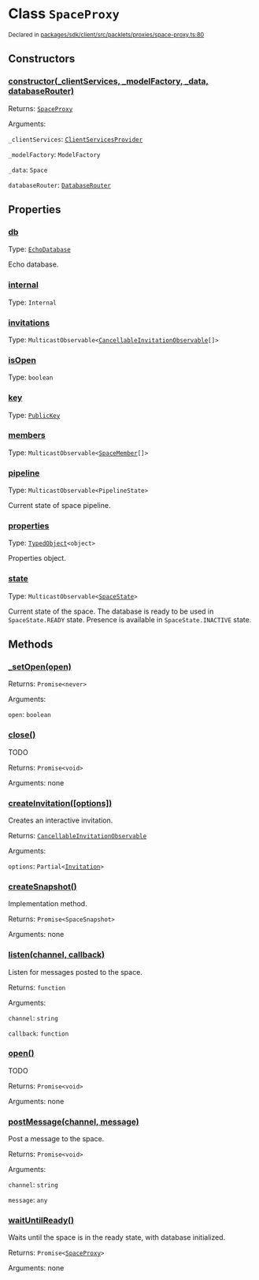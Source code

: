 # Class `SpaceProxy`
<sub>Declared in [packages/sdk/client/src/packlets/proxies/space-proxy.ts:80](https://github.com/dxos/dxos/blob/main/packages/sdk/client/src/packlets/proxies/space-proxy.ts#L80)</sub>





## Constructors
### [constructor(_clientServices, _modelFactory, _data, databaseRouter)](https://github.com/dxos/dxos/blob/main/packages/sdk/client/src/packlets/proxies/space-proxy.ts#L132)



Returns: <code>[SpaceProxy](/api/@dxos/client/classes/SpaceProxy)</code>

Arguments: 

`_clientServices`: <code>[ClientServicesProvider](/api/@dxos/client/interfaces/ClientServicesProvider)</code>

`_modelFactory`: <code>ModelFactory</code>

`_data`: <code>Space</code>

`databaseRouter`: <code>[DatabaseRouter](/api/@dxos/client/classes/DatabaseRouter)</code>


## Properties
### [db](https://github.com/dxos/dxos/blob/main/packages/sdk/client/src/packlets/proxies/space-proxy.ts#L182)
Type: <code>[EchoDatabase](/api/@dxos/client/classes/EchoDatabase)</code>

Echo database.

### [internal](https://github.com/dxos/dxos/blob/main/packages/sdk/client/src/packlets/proxies/space-proxy.ts#L224)
Type: <code>Internal</code>

### [invitations](https://github.com/dxos/dxos/blob/main/packages/sdk/client/src/packlets/proxies/space-proxy.ts#L209)
Type: <code>MulticastObservable&lt;[CancellableInvitationObservable](/api/@dxos/client/classes/CancellableInvitationObservable)[]&gt;</code>

### [isOpen](https://github.com/dxos/dxos/blob/main/packages/sdk/client/src/packlets/proxies/space-proxy.ts#L165)
Type: <code>boolean</code>

### [key](https://github.com/dxos/dxos/blob/main/packages/sdk/client/src/packlets/proxies/space-proxy.ts#L161)
Type: <code>[PublicKey](/api/@dxos/client/classes/PublicKey)</code>

### [members](https://github.com/dxos/dxos/blob/main/packages/sdk/client/src/packlets/proxies/space-proxy.ts#L216)
Type: <code>MulticastObservable&lt;[SpaceMember](/api/@dxos/client/interfaces/SpaceMember)[]&gt;</code>

### [pipeline](https://github.com/dxos/dxos/blob/main/packages/sdk/client/src/packlets/proxies/space-proxy.ts#L202)
Type: <code>MulticastObservable&lt;PipelineState&gt;</code>

Current state of space pipeline.

### [properties](https://github.com/dxos/dxos/blob/main/packages/sdk/client/src/packlets/proxies/space-proxy.ts#L186)
Type: <code>[TypedObject](/api/@dxos/client/values#TypedObject)&lt;object&gt;</code>

Properties object.

### [state](https://github.com/dxos/dxos/blob/main/packages/sdk/client/src/packlets/proxies/space-proxy.ts#L195)
Type: <code>MulticastObservable&lt;[SpaceState](/api/@dxos/client/enums#SpaceState)&gt;</code>

Current state of the space.
The database is ready to be used in  `SpaceState.READY`  state.
Presence is available in  `SpaceState.INACTIVE`  state.


## Methods
### [_setOpen(open)](https://github.com/dxos/dxos/blob/main/packages/sdk/client/src/packlets/proxies/space-proxy.ts#L380)



Returns: <code>Promise&lt;never&gt;</code>

Arguments: 

`open`: <code>boolean</code>

### [close()](https://github.com/dxos/dxos/blob/main/packages/sdk/client/src/packlets/proxies/space-proxy.ts#L330)



TODO


Returns: <code>Promise&lt;void&gt;</code>

Arguments: none

### [createInvitation(\[options\])](https://github.com/dxos/dxos/blob/main/packages/sdk/client/src/packlets/proxies/space-proxy.ts#L367)



Creates an interactive invitation.


Returns: <code>[CancellableInvitationObservable](/api/@dxos/client/classes/CancellableInvitationObservable)</code>

Arguments: 

`options`: <code>Partial&lt;[Invitation](/api/@dxos/client/interfaces/Invitation)&gt;</code>

### [createSnapshot()](https://github.com/dxos/dxos/blob/main/packages/sdk/client/src/packlets/proxies/space-proxy.ts#L375)



Implementation method.


Returns: <code>Promise&lt;SpaceSnapshot&gt;</code>

Arguments: none

### [listen(channel, callback)](https://github.com/dxos/dxos/blob/main/packages/sdk/client/src/packlets/proxies/space-proxy.ts#L357)



Listen for messages posted to the space.


Returns: <code>function</code>

Arguments: 

`channel`: <code>string</code>

`callback`: <code>function</code>

### [open()](https://github.com/dxos/dxos/blob/main/packages/sdk/client/src/packlets/proxies/space-proxy.ts#L323)



TODO


Returns: <code>Promise&lt;void&gt;</code>

Arguments: none

### [postMessage(channel, message)](https://github.com/dxos/dxos/blob/main/packages/sdk/client/src/packlets/proxies/space-proxy.ts#L345)



Post a message to the space.


Returns: <code>Promise&lt;void&gt;</code>

Arguments: 

`channel`: <code>string</code>

`message`: <code>any</code>

### [waitUntilReady()](https://github.com/dxos/dxos/blob/main/packages/sdk/client/src/packlets/proxies/space-proxy.ts#L337)



Waits until the space is in the ready state, with database initialized.


Returns: <code>Promise&lt;[SpaceProxy](/api/@dxos/client/classes/SpaceProxy)&gt;</code>

Arguments: none
